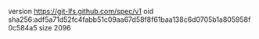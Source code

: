 version https://git-lfs.github.com/spec/v1
oid sha256:adf5a71d52fc4fabb51c09aa67d58f8f61baa138c6d0705b1a805958f0c584a5
size 2096

